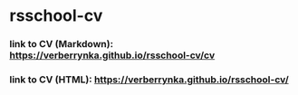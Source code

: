 # rsschool-cv

### link to CV (Markdown): https://verberrynka.github.io/rsschool-cv/cv

### link to CV (HTML): https://verberrynka.github.io/rsschool-cv/
